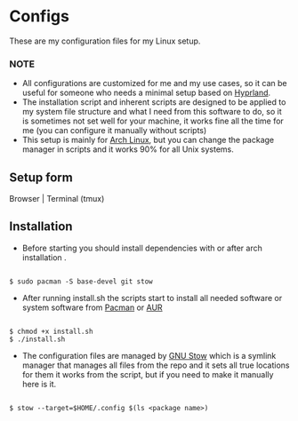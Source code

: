 # Configs
These are my configuration files for my Linux setup.
### NOTE
* All configurations are customized for me and my use cases, so it can be useful for someone who needs a minimal setup based on [Hyprland](https://hypr.land/). 
* The installation script and inherent scripts are designed to be applied to my system file structure and what I need from this software to do, so it is sometimes not set well for your machine, it works fine all the time for me (you can configure it manually without scripts)
* This setup is mainly for [Arch Linux](https://archlinux.org/), but you can change the package manager in scripts and it works 90% for all Unix systems.
## Setup form
Browser | Terminal (tmux) 
## Installation
* Before starting you should install dependencies with or after arch installation .
```console

$ sudo pacman -S base-devel git stow

```
* After running install.sh the scripts start to install all needed software or system software from [Pacman](https://wiki.archlinux.org/title/Pacman) or [AUR](https://wiki.archlinux.org/title/Arch_User_Repository) 
```console

$ chmod +x install.sh
$ ./install.sh

```
* The configuration files are managed by [GNU Stow](https://www.gnu.org/software/stow/) which is a symlink manager that manages all files from the repo and it sets all true locations for them it works from the script, but if you need to make it manually here is it.
```console

$ stow --target=$HOME/.config $(ls <package name>)

```
